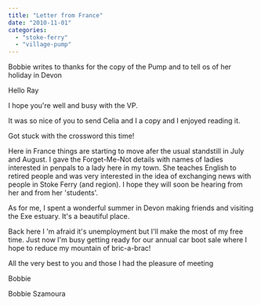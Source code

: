 ```yaml
---
title: "Letter from France"
date: "2010-11-01"
categories: 
  - "stoke-ferry"
  - "village-pump"
---
```


Bobbie writes to thanks for the copy of the Pump and to tell os of her holiday in Devon

Hello Ray

I hope you're well and busy with the VP.

It was so nice of you to send Celia and I a copy and I enjoyed reading it.

Got stuck with the crossword this time!

Here in France things are starting to move afer the usual standstill in July and August. I gave the Forget-Me-Not details with names of ladies interested in penpals to a lady here in my town. She teaches English to retired people and was very interested in the idea of exchanging news with people in Stoke Ferry (and region). I hope they will soon be hearing from her and from her 'students'.

As for me, I spent a wonderful summer in Devon making friends and visiting the Exe estuary. It's a beautiful place.

Back here I 'm afraid it's unemployment but I'll make the most of my free time. Just now I'm busy getting ready for our annual car boot sale where I hope to reduce my mountain of bric-a-brac!

All the very best to you and those I had the pleasure of meeting

Bobbie

Bobbie Szamoura
